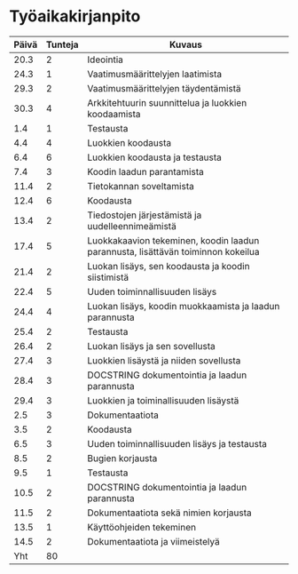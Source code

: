 # Työaikakirjanpito

Päivä | Tunteja | Kuvaus
--- | --- | --- 
20.3 | 2 | Ideointia
24.3 | 1 | Vaatimusmäärittelyjen laatimista
29.3 | 2 | Vaatimusmäärittelyjen täydentämistä
30.3 | 4 | Arkkitehtuurin suunnittelua ja luokkien koodaamista
1.4 | 1 | Testausta
4.4 | 4 | Luokkien koodausta
6.4 | 6 | Luokkien koodausta ja testausta
7.4 | 3 | Koodin laadun parantamista
11.4 | 2 | Tietokannan soveltamista
12.4 | 6 | Koodausta
13.4 | 2 | Tiedostojen järjestämistä ja uudelleennimeämistä
17.4 | 5 | Luokkakaavion tekeminen, koodin laadun parannusta, lisättävän toiminnon kokeilua
21.4 | 2 | Luokan lisäys, sen koodausta ja koodin siistimistä
22.4 | 5 | Uuden toiminnallisuuden lisäys
24.4 | 4 | Luokan lisäys, koodin muokkaamista ja laadun parannusta
25.4 | 2 | Testausta
26.4 | 2 | Luokan lisäys ja sen sovellusta
27.4 | 3 | Luokkien lisäystä ja niiden sovellusta
28.4 | 3 | DOCSTRING dokumentointia ja laadun parannusta
29.4 | 3 | Luokkien ja toiminallisuuden lisäystä
2.5 | 3 | Dokumentaatiota
3.5 | 2 | Koodausta
6.5 | 3 | Uuden toiminnallisuuden lisäys ja testausta
8.5 | 2 | Bugien korjausta
9.5 | 1 | Testausta
10.5 | 2 | DOCSTRING dokumentointia ja laadun parannusta
11.5 | 2 | Dokumentaatiota sekä nimien korjausta
13.5 | 1 | Käyttöohjeiden tekeminen
14.5 | 2 | Dokumentaatiota ja viimeistelyä
Yht | 80 |
